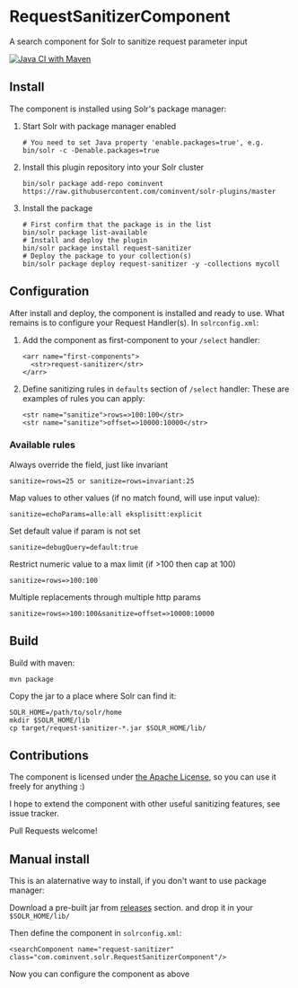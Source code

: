 # RequestSanitizerComponent
A search component for Solr to sanitize request parameter input

[![Java CI with Maven](https://github.com/cominvent/request-sanitizer-component/actions/workflows/maven.yml/badge.svg)](https://github.com/cominvent/request-sanitizer-component/actions/workflows/maven.yml)

## Install

The component is installed using Solr's package manager:

1. Start Solr with package manager enabled

       # You need to set Java property 'enable.packages=true', e.g.
       bin/solr -c -Denable.packages=true

2. Install this plugin repository into your Solr cluster

       bin/solr package add-repo cominvent https://raw.githubusercontent.com/cominvent/solr-plugins/master

3. Install the package

       # First confirm that the package is in the list
       bin/solr package list-available
       # Install and deploy the plugin
       bin/solr package install request-sanitizer
       # Deploy the package to your collection(s)
       bin/solr package deploy request-sanitizer -y -collections mycoll  

## Configuration

After install and deploy, the component is installed and ready to use.
What remains is to configure your Request Handler(s). In `solrconfig.xml`:

1. Add the component as first-component to your `/select` handler:

       
       <arr name="first-components">
         <str>request-sanitizer</str>
       </arr>

2. Define sanitizing rules in `defaults` section of `/select` handler:
   These are examples of rules you can apply:

       <str name="sanitize">rows=>100:100</str>
       <str name="sanitize">offset=>10000:10000</str>

### Available rules

Always override the field, just like invariant

    sanitize=rows=25 or sanitize=rows=invariant:25

Map values to other values (if no match found, will use input value):

    sanitize=echoParams=alle:all eksplisitt:explicit

Set default value if param is not set

    sanitize=debugQuery=default:true

Restrict numeric value to a max limit (if >100 then cap at 100)

    sanitize=rows=>100:100

Multiple replacements through multiple http params

    sanitize=rows=>100:100&sanitize=offset=>10000:10000

## Build

Build with maven:

    mvn package

Copy the jar to a place where Solr can find it:

    SOLR_HOME=/path/to/solr/home
    mkdir $SOLR_HOME/lib
    cp target/request-sanitizer-*.jar $SOLR_HOME/lib/

## Contributions

The component is licensed under [the Apache License](LICENSE), so you can
use it freely for anything :)

I hope to extend the component with other useful sanitizing features, see issue tracker.

Pull Requests welcome!

## Manual install

This is an alaternative way to install, if you don't want to use package manager:

Download a pre-built jar from [releases](https://github.com/cominvent/request-sanitizer-component/releases) section.
and drop it in your `$SOLR_HOME/lib/`

Then define the component in `solrconfig.xml`:

    <searchComponent name="request-sanitizer" class="com.cominvent.solr.RequestSanitizerComponent"/>

Now you can configure the component as above